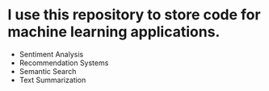 # I use this repository to store code for machine learning applications.
<ul> <li>Sentiment Analysis </li> <li>Recommendation Systems </li> <li>Semantic Search</li> <li>Text Summarization</li></ul>
